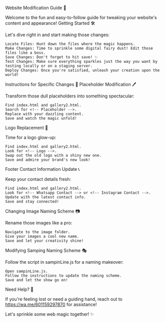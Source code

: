 Website Modification Guide 🚀

Welcome to the fun and easy-to-follow guide for tweaking your website's content and appearance!
Getting Started 🛠️

Let's dive right in and start making those changes:

    Locate Files: Hunt down the files where the magic happens.
    Make Changes: Time to sprinkle some digital fairy dust! Edit those files like a boss.
    Save Changes: Don't forget to hit save! ✨
    Test Changes: Make sure everything sparkles just the way you want by testing locally or on a staging server.
    Deploy Changes: Once you're satisfied, unleash your creation upon the world!

Instructions for Specific Changes 🎨
Placeholder Modification 🖊️

Transform those dull placeholders into something spectacular:

    Find index.html and gallery2.html.
    Search for <!-- Placeholder -->.
    Replace with your dazzling content.
    Save and watch the magic unfold!

Logo Replacement 🌟

Time for a logo glow-up:

    Find index.html and gallery2.html.
    Look for <!-- Logo -->.
    Swap out the old logo with a shiny new one.
    Save and admire your brand's new look!

Footer Contact Information Update 📞

Keep your contact details fresh:

    Find index.html and gallery2.html.
    Look for <!-- Whatsapp Contact --> or <!-- Instagram Contact -->.
    Update with the latest contact info.
    Save and stay connected!

Changing Image Naming Scheme 📷

Rename those images like a pro:

    Navigate to the image folder.
    Give your images a cool new name.
    Save and let your creativity shine!

Modifying Samping Naming Scheme 🎭

Follow the script in sampinLine.js for a naming makeover:

    Open sampinLine.js.
    Follow the instructions to update the naming scheme.
    Save and let the show go on!

Need Help? 🤔

If you're feeling lost or need a guiding hand, reach out to https://wa.me/601159297870 for assistance!

Let's sprinkle some web magic together! ✨
